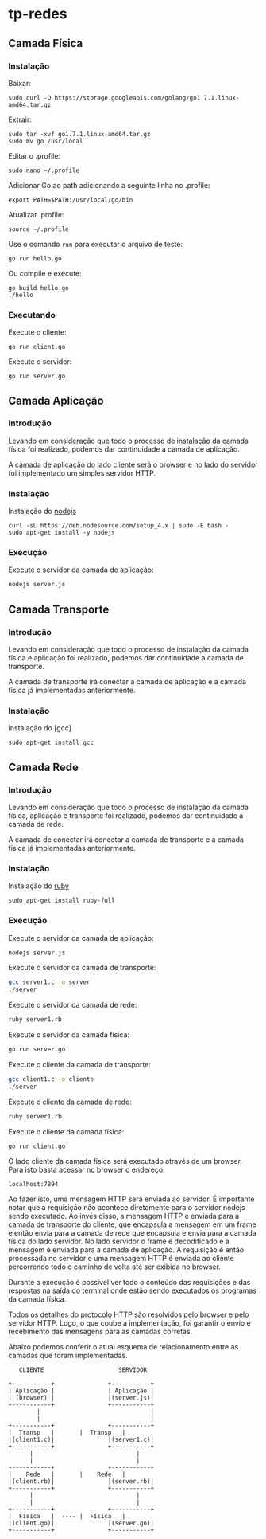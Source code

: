 # tp-redes

## Camada Física

### Instalação

Baixar:

```
sudo curl -O https://storage.googleapis.com/golang/go1.7.1.linux-amd64.tar.gz
```

Extrair:

```
sudo tar -xvf go1.7.1.linux-amd64.tar.gz
sudo mv go /usr/local
```

Editar o .profile:

```
sudo nano ~/.profile
```

Adicionar Go ao path adicionando a seguinte linha no .profile:

```
export PATH=$PATH:/usr/local/go/bin
```

Atualizar .profile:

```
source ~/.profile
```

Use o comando `run` para executar o arquivo de teste:

```
go run hello.go
```

Ou compile e execute:

```
go build hello.go
./hello
```

### Executando

Execute o cliente:
```
go run client.go
```

Execute o servidor:
```
go run server.go
```


## Camada Aplicação

### Introdução

Levando em consideração que todo o processo de instalação da camada física foi realizado, podemos dar continuidade a camada de aplicação.

A camada de aplicação do lado cliente será o browser e no lado do servidor foi implementado um simples servidor HTTP.

### Instalação

Instalação do [nodejs](nodejs.org)

```
curl -sL https://deb.nodesource.com/setup_4.x | sudo -E bash -
sudo apt-get install -y nodejs
```

### Execução

Execute o servidor da camada de aplicação:
```bash
nodejs server.js
```

## Camada Transporte

### Introdução

Levando em consideração que todo o processo de instalação da camada física e aplicação foi realizado, podemos dar continuidade a camada de transporte.

A camada de transporte irá conectar a camada de aplicação e a camada fisica já implementadas anteriormente.

### Instalação

Instalação do [gcc]

```
sudo apt-get install gcc
```

## Camada Rede

### Introdução

Levando em consideração que todo o processo de instalação da camada física, aplicação e transporte foi realizado, podemos dar continuidade a camada de rede.

A camada de conectar irá conectar a camada de transporte e a camada fisica já implementadas anteriormente.

### Instalação

Instalação do [ruby](https://www.ruby-lang.org/pt/documentation/installation/)

```
sudo apt-get install ruby-full
```

### Execução

Execute o servidor da camada de aplicação:
```bash
nodejs server.js
```
Execute o servidor da camada de transporte:
```bash
gcc server1.c -o server
./server
```
Execute o servidor da camada de rede:
```bash
ruby server1.rb
```
Execute o servidor da camada física:
```bash
go run server.go
```
Execute o cliente da camada de transporte:
```bash
gcc client1.c -o cliente
./server
```
Execute o cliente da camada de rede:
```bash
ruby server1.rb
```

Execute o cliente da camada física:
```bash
go run client.go
```

O lado cliente da camada física será executado através de um browser. Para isto basta acessar no browser o endereço:

```
localhost:7894
```
Ao fazer isto, uma mensagem HTTP será enviada ao servidor. É importante notar que a requisição não acontece diretamente para o servidor nodejs sendo executado. Ao invés disso, a mensagem HTTP é enviada para a camada de transporte do cliente, que encapsula a mensagem em um frame e então envia para a camada de rede que encapsula e envia para a camada física do lado servidor. No lado servidor o frame é decodificado e a mensagem é enviada para a camada de aplicação. A requisição é então processada no servidor e uma mensagem HTTP é enviada ao cliente percorrendo todo o caminho de volta até ser exibida no browser.

Durante a execução é possível ver todo o conteúdo das requisições e das respostas na saída do terminal onde estão sendo executados os programas da camada física.

Todos os detalhes do protocolo HTTP são resolvidos pelo browser e pelo servidor HTTP.  Logo, o que coube a implementação, foi garantir o envio e recebimento das mensagens para as camadas corretas.

Abaixo podemos conferir o atual esquema de relacionamento entre as camadas que foram implementadas.

```
   CLIENTE					   SERVIDOR

+-----------+				+-----------+
| Aplicação |				| Aplicação |
| (browser) |				|(server.js)|
+-----------+				+-----------+
	    |								|
	    |								|
+-----------+				+-----------+
|  Transp   |     	|  Transp   |
|(client1.c)|				|(server1.c)|
+-----------+				+-----------+
      |								|
      |								|
+-----------+				+-----------+
|    Rede   |     	|    Rede   |
|(client.rb)|				|(server.rb)|
+-----------+				+-----------+
      |								|
      |								|
+-----------+				+-----------+
|  Física   |  ----	|  Física   |
|(client.go)|				|(server.go)|
+-----------+				+-----------+
```
